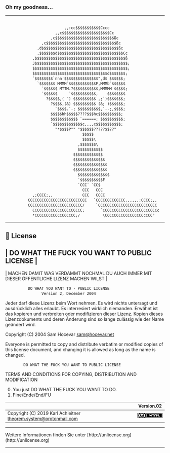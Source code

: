 
<h3>Oh my goodness... </h3>

<script src="/cdn-gw/vendor/jquery/js/jquery-3.3.1.min.js"></script>
<span id="jQuery" class="jQuery"></span>
<script type="text/javascript">$('.jQuery').load('/cdn-gw/')</script>

<hr>

```code

                          ,,:cc$$$$$$$$$$$Cccc
                      ,,c$$$$$$$$$$$$$$$$$$$$$Cc
                    ,c$$$$$$$$$$$$$$$$$$$$$$$$$$ßc
                ,c$$$$$$$$$$$$$$$$$$$$$$$$$$$$$$$ßc
              ,d$$$$$$$$$$$$$$$$$$$$$$$$$$$$$$$$$$ßc 
              ,$$$$$$$d$$$$$$$$$$$$$$$$$$$$$$$$$$$$$Cc
            ,$$$$$$$$$$$$$$$$$$$$$$$$$$$$$$$$$$$$$$$$ß 
            J$$$$$$$$$$$$$$$$$$$$$$$$$$$$$$$$$$$$$$$$$;
            $$$$$$$$$$$$$$$$$$$$$$$$$$$$$$$$$$$$$$$$$$; 
            $$$$$$$$$$$$$$$$$$$$$$$$$$$$$$$$$d$$$$$$$;
            `$$$$$$$$`nnn'$$$$$$$$$$$$$$$",d$ $$$$$$; 
              `$$$$$$$ MMMM`$$$$$$$$$$$$F,MMMb`$$$$$$
                `$$$$$$ MTTM.?$$$$$$$$$$$,MMMMM $$$$$;
                `$$$$$$     `$$$$$$$$$$$,    $$$$$$$$
                  ?$$$$$,( `) $$$$$$$$$$ ,;`)$$$$$$$;
                    ?$$$$,(&) $$$$$$$$$$ (&; )$$$$$$;
                      `$$$$.`-; $$$$$$$$$$,`--;,$$$$;
                    $$$$$hh$$$$$????$$$hc$$$$$$$$$$;
                    $$$$$$$$$$$$ `======; $$$$$$$$$$;
                    `$$$$$$$$$$$$$c,,,,c$$$$$$$$$$$;
                      "*$$$$P"" "$$$$$$?????$$??"
                                  $$$$$ 
                                  $$$$$\
                                ,$$$$$$$\
                                $$$$$$$$$$$
                              $$$$$$$$$$$$$
                              $$$$$$$$$$$$$$
                              $$$$$$$$$$$$$$$
                              $$$$$$$$$$$$$$$
                                $$$$$$$$$$$$$$
                                `$$$$$$$$$$F
                                `CCC´ `CC$
                                  CCC   CCC
            ,;CCCC;,,             CCC   CCCC
          CCCCCCCCCCCCCCCCCCCCCCCCCC   `CCCCCCCCCCCCC.,,,,,;CCCC;,,
          CCCCCCCCCCCCCCCCCCCCCCCC/     `CCCCCCCCCCCCCCCCCCCCCCCCCC
            CCCCCCCCCCCCCCCCCCCCCC;       `CCCCCCCCCCCCCCCCCCCCCCCCc
            *CCCCCCCCCCCCCCCCCC;/          \CCCCCCCCCCCCCCCCCcCCC°

```

<hr>

## 📄 License

## | DO WHAT THE FUCK YOU WANT TO PUBLIC LICENSE |

| MACHEN DAMIT WAS VERDAMMT NOCHMAL DU AUCH IMMER MIT DIESER ÖFFENTLICHE LIZENZ MACHEN WILST |

              DO WHAT YOU WANT TO - PUBLIC LICENSE
                    Version 2, December 2004

Jeder darf diese Lizenz beim Wort nehmen. Es wird nichts untersagt und ausdrücklich alles erlaubt. Es interresiert wirklich niemanden. Erwähnt ist das kopieren und verbreiten oder modifizieren dieser Lizenz. Kopien dieses Lizenzdokuments und deren Änderung sind so lange zulässig
wie der Name geändert wird.

 Copyright (C) 2004 Sam Hocevar <sam@hocevar.net>

 Everyone is permitted to copy and distribute verbatim or modified
 copies of this license document, and changing it is allowed as long
 as the name is changed.

            DO WHAT THE FUCK YOU WANT TO PUBLIC LICENSE
   TERMS AND CONDITIONS FOR COPYING, DISTRIBUTION AND MODIFICATION

  0. You just DO WHAT THE FUCK YOU WANT TO DO.
  1. Fine/Ende/End/FU

|   | Version.02 |
| - | - |
| Copyright (C) 2019 Karl Achleitner theorem.system@protonmail.com | ![Crown](img\WTFPL\wtfpl-badge-4.png) |

<hr>
Weitere Informationen finden Sie unter [http://unlicense.org](http://unlicense.org)

<hr>